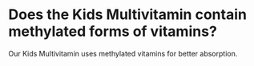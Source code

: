 # Does the Kids Multivitamin contain methylated forms of vitamins?

Our Kids Multivitamin uses methylated vitamins for better absorption.